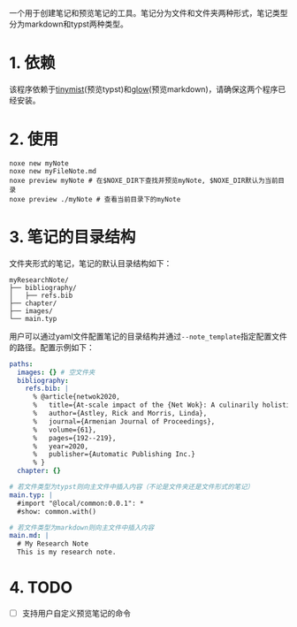一个用于创建笔记和预览笔记的工具。笔记分为文件和文件夹两种形式，笔记类型分为markdown和typst两种类型。

# 1. 依赖

该程序依赖于[tinymist](https://github.com/Myriad-Dreamin/tinymist)(预览typst)和[glow](https://github.com/charmbracelet/glow)(预览markdown)，请确保这两个程序已经安装。

# 2. 使用

```shell
noxe new myNote
noxe new myFileNote.md
noxe preview myNote # 在$NOXE_DIR下查找并预览myNote, $NOXE_DIR默认为当前目录
noxe preview ./myNote # 查看当前目录下的myNote
```

# 3. 笔记的目录结构

文件夹形式的笔记，笔记的默认目录结构如下：

```
myResearchNote/
├── bibliography/
│   ├── refs.bib
├── chapter/
├── images/
└── main.typ
```

用户可以通过yaml文件配置笔记的目录结构并通过`--note_template`指定配置文件的路径。配置示例如下：

```yaml
paths:
  images: {} # 空文件夹
  bibliography:
    refs.bib: |
      % @article{netwok2020,
      %   title={At-scale impact of the {Net Wok}: A culinarily holistic investigation of distributed dumplings},
      %   author={Astley, Rick and Morris, Linda},
      %   journal={Armenian Journal of Proceedings},
      %   volume={61},
      %   pages={192--219},
      %   year=2020,
      %   publisher={Automatic Publishing Inc.}
      % }
  chapter: {}

# 若文件类型为typst则向主文件中插入内容（不论是文件夹还是文件形式的笔记）
main.typ: |
  #import "@local/common:0.0.1": *
  #show: common.with()

# 若文件类型为markdown则向主文件中插入内容
main.md: |
  # My Research Note
  This is my research note.

```

# 4. TODO

- [ ] 支持用户自定义预览笔记的命令
